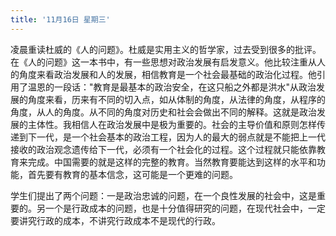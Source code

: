 ```yaml
---
title: '11月16日 星期三'
---
```


凌晨重读杜威的《人的问题》。杜威是实用主义的哲学家，过去受到很多的批评。在《人的问题》这一本书中，有一些思想对政治发展有启发意义。他比较注重从人的角度来看政治发展和人的发展，相信教育是一个社会最基础的政治化过程。他引用了温恩的一段话："教育是最基本的政治安全，在这只船之外都是洪水"从政治发展的角度来看，历来有不同的切入点，如从体制的角度，从法律的角度，从程序的角度，从人的角度。从不同的角度对历史和社会会做出不同的解释。这就是政治发展的主体性。我相信人在政治发展中是极为重要的。社会的主导价值和原则怎样传递到下一代，是一个社会基本的政治工程，因为人的最大的弱点就是不能把上一代接收的政治观念遗传给下一代，必须有一个社会化的过程。这个过程就只能依靠教育来完成。中国需要的就是这样的完整的教育。当然教育要能达到这样的水平和功能，首先要有教育的基本信念，这可能是一个更难的问题。

学生们提出了两个问题：一是政治忠诚的问题，在一个良性发展的社会中，这是重要的。另一个是行政成本的问题，也是十分值得研究的问题，在现代社会中，一定要讲究行政的成本，不讲究行政成本不是现代的行政。

